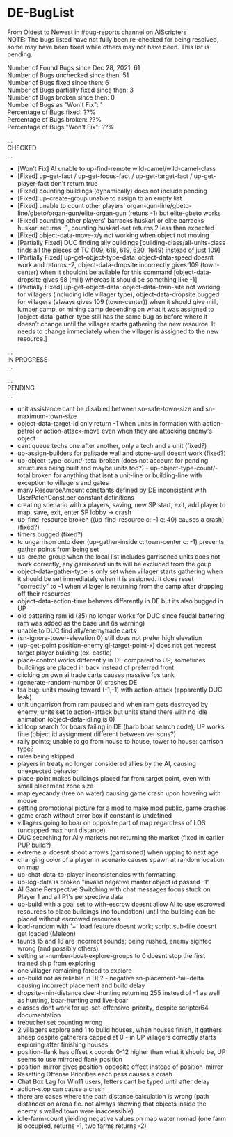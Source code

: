 # DE-BugList

From Oldest to Newest in #bug-reports channel on AIScripters\
NOTE: The bugs listed have not fully been re-checked for being resolved, some may have been fixed while others may not have been. This list is pending.

Number of Found Bugs since Dec 28, 2021: 61\
Number of Bugs unchecked since then: 51\
Number of Bugs fixed since then: 6\
Number of Bugs partially fixed since then: 3\
Number of Bugs broken since then: 0\
Number of Bugs as "Won't Fix": 1\
Percentage of Bugs fixed: ??%\
Percentage of Bugs broken: ??%\
Percentage of Bugs "Won't Fix": ??%

...\
CHECKED\
...

- [Won't Fix] AI unable to up-find-remote wild-camel/wild-camel-class
- [Fixed] up-get-fact / up-get-focus-fact / up-get-target-fact / up-get-player-fact   don't return true
- [Fixed] counting buildings (dynamically) does not include pending
- [Fixed] up-create-group unable to assign to an empty list
- [Fixed] unable to count other players' organ-gun-line/gbeto-line/gbeto/organ-gun/elite-organ-gun (retuns -1) but elite-gbeto works
- [Fixed] counting other players' barracks huskarl or elite barracks huskarl returns -1, counting huskarl-set returns 2 less than expected
- [Fixed] object-data-move-x/y not working when object not moving
- [Partially Fixed] DUC finding ally buildings [building-class/all-units-class finds all the pieces of TC (109, 618, 619, 620, 1649) instead of just 109]
- [Partially Fixed] up-get-object-type-data: object-data-speed doesnt work and returns -2, object-data-dropsite incorrectly gives 109 (town-center) when it shouldnt be avilable for this command [object-data-dropsite gives 68 (mill) whereas it should be something like -1]
- [Partially Fixed] up-get-object-data: object-data-train-site not working for villagers (including idle villager type), object-data-dropsite bugged for villagers (always gives 109 (town-center)) when it should give mill, lumber camp, or mining camp depending on what it was assigned to [object-data-gather-type still has the same bug as before where it doesn’t change until the villager starts gathering the new resource. It needs to change immediately when the villager is assigned to the new resource.]

...\
IN PROGRESS\
...



...\
PENDING\
...

- unit assistance cant be disabled between sn-safe-town-size and sn-maximum-town-size
- object-data-target-id only return -1 when units in formation with action-patrol or action-attack-move even when they are attacking enemy's object
- cant queue techs one after another, only a tech and a unit (fixed?)
- up-assign-builders for palisade wall and stone-wall doesnt work (fixed?)
- up-object-type-count/-total broken (does not account for pending structures being built and maybe units too?) - up-object-type-count/-total broken for anything that isnt a unit-line or building-line with exception to villagers and gates
- many ResourceAmount constants defined by DE inconsistent with UserPatchConst.per constant definitions
- creating scenario with x players, saving, new SP start, exit, add player to map, save, exit, enter SP lobby -> crash
- up-find-resource broken ((up-find-resource c: -1 c: 40) causes a crash) (fixed?)
- timers bugged (fixed?)
- tc ungarrison onto deer (up-gather-inside c: town-center c: -1) prevents gather points from being set
- up-create-group when the local list includes garrisoned units does not work correctly, any garrisoned units will be excluded from the goup
- object-data-gather-type is only set when villager starts gathering when it should be set immediately when it is assigned. it does reset "correctly" to -1 when villager is returning from the camp after dropping off their resources
- object-data-action-time behaves differently in DE but its also bugged in UP
- old battering ram id (35) no longer works for DUC since feudal battering ram was added as the base unit (is warning)
- unable to DUC find ally/enemytrade carts
- (sn-ignore-tower-elevation 0) still does not prefer high elevation
- (up-get-point position-enemy gl-target-point-x) does not get nearest target player building (ex. castle)
- place-control works differently in DE compared to UP, sometimes buildiings are placed in back instead of preferred front
- clicking on own ai trade carts causes massive fps tank
- (generate-random-number 0) crashes DE
- tsa bug: units moving toward (-1,-1) with action-attack (apparently DUC leak)
- unit ungarrison from ram paused and when ram gets destroyed by enemy; units set to action-attack but units stand there with no idle animation (object-data-idling is 0)
- id loop search for boars failing in DE (barb boar search code), UP works fine (object id assignment different between verisons?)
- rally points; unable to go from house to house, tower to house: garrison type?
- rules being skipped
- players in treaty no longer considered allies by the AI, causing unexpected behavior
- place-point makes buildings placed far from target point, even with small placement zone size
- map eyecandy (tree on water) causing game crash upon hovering with mouse
- setting promotional picture for a mod to make mod public, game crashes
- game crash without error box if constant is undefined
- villagers going to boar on opposite part of map regardless of LOS (uncapped max hunt distance).
- DUC searching for Ally markets not returning the market (fixed in earlier PUP build?)
- extreme ai doesnt shoot arrows (garrisoned) when upping to next age
- changing color of a player in scenario causes spawn at random location on map
- up-chat-data-to-player inconsistencies with formatting
- up-log-data is broken "invalid negative master object id passed -1"
- AI Game Perspective Switching with chat messages focus stuck on Player 1 and all P1's perspective data
- up-build with a goal set to with-escrow doesnt allow AI to use escrowed resources to place buildings (no foundation) until the building can be placed without escrowed resources
- load-random with '+' load feature doesnt work; script sub-file doesnt get loaded (Meleon)
- taunts 15 and 18 are incorrect sounds; being rushed, enemy sighted wrong (and possibly others)
- setting sn-number-boat-explore-groups to 0 doesnt stop the first trained ship from exploring
- one villager remaining forced to explore
- up-build not as reliable in DE? - negative sn-placement-fail-delta causing incorrect placement and build delay
- dropsite-min-distance deer-hunting returning 255 instead of -1   as well as hunting, boar-hunting and live-boar
- classes dont work for up-set-offensive-priority, despite scripter64 documentation
- trebuchet set counting wrong
- 2 villagers explore and 1 to build houses, when houses finish, it gathers sheep despite gatherers capped at 0 - in UP villagers correctly starts exploring after finishing houses
- position-flank has offset x coords 0-12 higher than what it should be, UP seems to use mirrored flank position
- position-mirror gives position-opposite effect instead of position-mirror
- Resetting Offense Priorities each pass causes a crash
- Chat Box Lag for Win11 users, letters cant be typed until after delay
- action-stop can cause a crash
- there are cases where the path distance calculation is wrong (path distances on arena f.e. not always showing that objects inside the enemy's walled town were inaccessible)
- idle-farm-count yielding negative values on map water nomad (one farm is occupied, returns -1, two farms returns -2)


